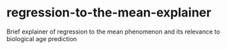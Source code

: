# regression-to-the-mean-explainer
Brief explainer of regression to the mean phenomenon and its relevance to biological age prediction
